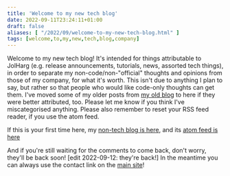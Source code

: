```yaml
---
title: 'Welcome to my new tech blog'
date: 2022-09-11T23:24:11+01:00
draft: false
aliases: [ "/2022/09/welcome-to-my-new-tech-blog.html" ]
tags: [welcome,to,my,new,tech,blog,company]
---
```


Welcome to my new tech blog! It's intended for things attributable to JolHarg (e.g. release announcements, tutorials, news, assorted tech things), in order to separate my non-code/non-"official" thoughts and opinions from those of my company, for what it's worth. This isn't due to anything I plan to say, but rather so that people who would like code-only thoughts can get them. I've moved some of my older posts from [my old blog](https://blog.dandart.co.uk) to here if they were better attributed, too. Please let me know if you think I've miscategorised anything. Please also remember to reset your RSS feed reader, if you use the atom feed.

If this is your first time here, my [non-tech blog is here](https://blog.dandart.co.uk), and its [atom feed is here](https://blog.dandart.co.uk/atom.xml)

And if you're still waiting for the comments to come back, don't worry, they'll be back soon! [edit 2022-09-12: they're back!] In the meantime you can always use the contact link on the [main site](https://jolharg.com)!